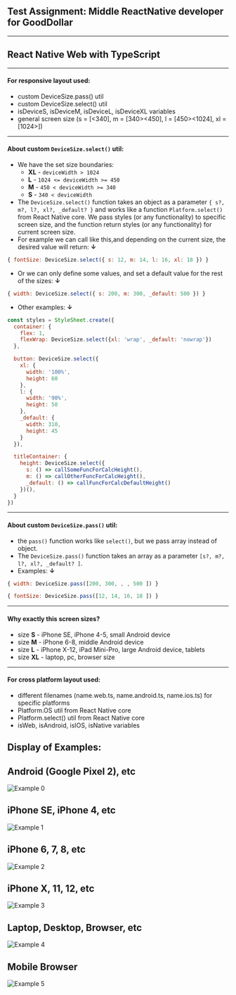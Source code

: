 ## Test Assignment: Middle ReactNative developer for GoodDollar
____
## React Native Web with TypeScript 
____
#### For responsive layout used:
* custom DeviceSize.pass() util
* custom DeviceSize.select() util
* isDeviceS, isDeviceM, isDeviceL, isDeviceXL variables
* general screen size (s = [<340], m = [340><450], l = [450><1024], xl = [1024>])
---
#### About custom `DeviceSize.select()` util:
* We have the set size boundaries: 
   * **XL** - `deviceWidth > 1024`
   * **L** - `1024 <= deviceWidth >= 450`
   * **M** - `450 < deviceWidth >= 340`
   * **S** - `340 < deviceWidth`
* The `DeviceSize.select()` function takes an object as a parameter  `{ s?, m?, l?, xl?, _default? }` and works like a function `Platform.select()` from React Native core. We pass styles (or any functionality) to specific screen size, and the function return styles (or any functionality) for current screen size.
* For example we can call like this,and depending on the current size, the desired value will return: **↓**
```javascript  
{ fontSize: DeviceSize.select({ s: 12, m: 14, l: 16, xl: 18 }) }
```
* Or we can only define some values, and set a default value for the rest of the sizes: **↓**
```javascript
{ width: DeviceSize.select({ s: 200, m: 300, _default: 500 }) }
```
* Other examples: **↓**
```jsx
const styles = StyleSheet.create({
  container: {
    flex: 1,
    flexWrap: DeviceSize.select({xl: 'wrap', _default: 'nowrap'})
  },

  button: DeviceSize.select({
    xl: {
      width: '100%',
      height: 60
    },
    l: {
      width: '90%',
      height: 50
    },
    _default: {
      width: 310,
      height: 45
    }
  }),

  titleContainer: {
    height: DeviceSize.select({
      s: () => callSomeFuncForCalcHeight(),
      m: () => callOtherFuncForCalcHeight(),
      _default: () => callFuncForCalcDefaultHeight()
    })(),
  }
})
```
---

#### About custom `DeviceSize.pass()` util:
* the `pass()` function works like `select()`, but we pass array instead of object.
* The `DeviceSize.pass()` function takes an array as a parameter  `[s?, m?, l?, xl?, _default? ]`.
* Examples: **↓**
```javascript
{ width: DeviceSize.pass([200, 300, , , 500 ]) }
```
```javascript
{ fontSize: DeviceSize.pass([12, 14, 16, 18 ]) }
```

 
---
#### Why exactly this screen sizes?
* size **S** - iPhone SE, iPhone 4-5, small Android device
* size **M** - iPhone 6-8, middle Android device
* size **L** - iPhone X-12, iPad Mini-Pro, large Android device, tablets
* size **XL** - laptop, pc, browser size
---
#### For cross platform layout used:
* different filenames (name.web.ts, name.android.ts, name.ios.ts) for specific platforms
* Platform.OS util from React Native core
* Platform.select() util from React Native core
* isWeb, isAndroid, isIOS, isNative variables

Display of Examples:
 ------------
## Android (Google Pixel 2), etc
![Example 0](examples/Pixel2.png)

## iPhone SE, iPhone 4, etc
![Example 1](examples/iPhoneSE.png)

## iPhone 6, 7, 8, etc
![Example 2](examples/iPhone8.png)

## iPhone X, 11, 12, etc
![Example 3](examples/iPhone11ProMax.png)

## Laptop, Desktop, Browser, etc
![Example 4](examples/Browser.png)

## Mobile Browser
![Example 5](examples/MobileBrowser.png)
